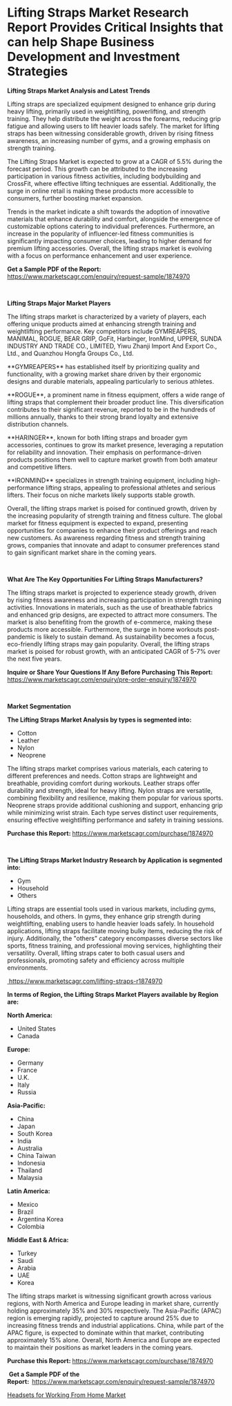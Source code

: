 <p><h1>Lifting Straps Market Research Report Provides Critical Insights that can help Shape Business Development and Investment Strategies</h1></p><p><strong>Lifting Straps Market Analysis and Latest Trends</strong></p>
<p><p>Lifting straps are specialized equipment designed to enhance grip during heavy lifting, primarily used in weightlifting, powerlifting, and strength training. They help distribute the weight across the forearms, reducing grip fatigue and allowing users to lift heavier loads safely. The market for lifting straps has been witnessing considerable growth, driven by rising fitness awareness, an increasing number of gyms, and a growing emphasis on strength training.</p><p>The Lifting Straps Market is expected to grow at a CAGR of 5.5% during the forecast period. This growth can be attributed to the increasing participation in various fitness activities, including bodybuilding and CrossFit, where effective lifting techniques are essential. Additionally, the surge in online retail is making these products more accessible to consumers, further boosting market expansion.</p><p>Trends in the market indicate a shift towards the adoption of innovative materials that enhance durability and comfort, alongside the emergence of customizable options catering to individual preferences. Furthermore, an increase in the popularity of influencer-led fitness communities is significantly impacting consumer choices, leading to higher demand for premium lifting accessories. Overall, the lifting straps market is evolving with a focus on performance enhancement and user experience.</p></p>
<p><strong>Get a Sample PDF of the Report:&nbsp;</strong> <a href="https://www.marketscagr.com/enquiry/request-sample/1874970?utm_campaign=2320&utm_medium=2&utm_source=Github&utm_content=ia&utm_term=07022025&utm_id=lifting-straps">https://www.marketscagr.com/enquiry/request-sample/1874970</a></p>
<p>&nbsp;</p>
<p><strong>Lifting Straps Major Market Players</strong></p>
<p><p>The lifting straps market is characterized by a variety of players, each offering unique products aimed at enhancing strength training and weightlifting performance. Key competitors include GYMREAPERS, MANIMAL, ROGUE, BEAR GRIP, GoFit, Harbinger, IronMind, UPPER, SUNDA INDUSTRY AND TRADE CO., LIMITED, Yiwu Zhanji Import And Export Co., Ltd., and Quanzhou Hongfa Groups Co., Ltd.</p><p>**GYMREAPERS** has established itself by prioritizing quality and functionality, with a growing market share driven by their ergonomic designs and durable materials, appealing particularly to serious athletes.</p><p>**ROGUE**, a prominent name in fitness equipment, offers a wide range of lifting straps that complement their broader product line. This diversification contributes to their significant revenue, reported to be in the hundreds of millions annually, thanks to their strong brand loyalty and extensive distribution channels.</p><p>**HARINGER**, known for both lifting straps and broader gym accessories, continues to grow its market presence, leveraging a reputation for reliability and innovation. Their emphasis on performance-driven products positions them well to capture market growth from both amateur and competitive lifters.</p><p>**IRONMIND** specializes in strength training equipment, including high-performance lifting straps, appealing to professional athletes and serious lifters. Their focus on niche markets likely supports stable growth.</p><p>Overall, the lifting straps market is poised for continued growth, driven by the increasing popularity of strength training and fitness culture. The global market for fitness equipment is expected to expand, presenting opportunities for companies to enhance their product offerings and reach new customers. As awareness regarding fitness and strength training grows, companies that innovate and adapt to consumer preferences stand to gain significant market share in the coming years.</p></p>
<p>&nbsp;</p>
<p><strong>What Are The Key Opportunities For Lifting Straps Manufacturers?</strong></p>
<p><p>The lifting straps market is projected to experience steady growth, driven by rising fitness awareness and increasing participation in strength training activities. Innovations in materials, such as the use of breathable fabrics and enhanced grip designs, are expected to attract more consumers. The market is also benefiting from the growth of e-commerce, making these products more accessible. Furthermore, the surge in home workouts post-pandemic is likely to sustain demand. As sustainability becomes a focus, eco-friendly lifting straps may gain popularity. Overall, the lifting straps market is poised for robust growth, with an anticipated CAGR of 5-7% over the next five years.</p></p>
<p><strong>Inquire or Share Your Questions If Any Before Purchasing This Report:</strong> <a href="https://www.marketscagr.com/enquiry/pre-order-enquiry/1874970?utm_campaign=2320&utm_medium=2&utm_source=Github&utm_content=ia&utm_term=07022025&utm_id=lifting-straps">https://www.marketscagr.com/enquiry/pre-order-enquiry/1874970</a></p>
<p>&nbsp;</p>
<p><strong>Market Segmentation</strong></p>
<p><strong>The Lifting Straps Market Analysis by types is segmented into:</strong></p>
<p><ul><li>Cotton</li><li>Leather</li><li>Nylon</li><li>Neoprene</li></ul></p>
<p><p>The lifting straps market comprises various materials, each catering to different preferences and needs. Cotton straps are lightweight and breathable, providing comfort during workouts. Leather straps offer durability and strength, ideal for heavy lifting. Nylon straps are versatile, combining flexibility and resilience, making them popular for various sports. Neoprene straps provide additional cushioning and support, enhancing grip while minimizing wrist strain. Each type serves distinct user requirements, ensuring effective weightlifting performance and safety in training sessions.</p></p>
<p><strong>Purchase this Report:&nbsp;</strong><a href="https://www.marketscagr.com/purchase/1874970?utm_campaign=2320&utm_medium=2&utm_source=Github&utm_content=ia&utm_term=07022025&utm_id=lifting-straps">https://www.marketscagr.com/purchase/1874970</a></p>
<p>&nbsp;</p>
<p><strong>The Lifting Straps Market Industry Research by Application is segmented into:</strong></p>
<p><ul><li>Gym</li><li>Household</li><li>Others</li></ul></p>
<p><p>Lifting straps are essential tools used in various markets, including gyms, households, and others. In gyms, they enhance grip strength during weightlifting, enabling users to handle heavier loads safely. In household applications, lifting straps facilitate moving bulky items, reducing the risk of injury. Additionally, the "others" category encompasses diverse sectors like sports, fitness training, and professional moving services, highlighting their versatility. Overall, lifting straps cater to both casual users and professionals, promoting safety and efficiency across multiple environments.</p></p>
<p><a href="https://www.marketscagr.com/lifting-straps-r1874970?utm_campaign=2320&utm_medium=2&utm_source=Github&utm_content=ia&utm_term=07022025&utm_id=lifting-straps">&nbsp;https://www.marketscagr.com/lifting-straps-r1874970</a></p>
<p><strong>In terms of Region, the Lifting Straps Market Players available by Region are:</strong></p>
<p>
    <p> <strong> North America: </strong>
        <ul>
            <li>United States</li>
            <li>Canada</li>
        </ul>
        </p> 
    <p> <strong> Europe: </strong>
        <ul>
            <li>Germany</li>
            <li>France</li>
            <li>U.K.</li>
            <li>Italy</li>
            <li>Russia</li>
        </ul>
        </p> 
    <p> <strong> Asia-Pacific: </strong>
        <ul>
            <li>China</li>
            <li>Japan</li>
            <li>South Korea</li>
            <li>India</li>
            <li>Australia</li>
            <li>China Taiwan</li>
            <li>Indonesia</li>
            <li>Thailand</li>
            <li>Malaysia</li>
        </ul>
        </p> 
    <p> <strong> Latin America: </strong>
        <ul>
            <li>Mexico</li>
            <li>Brazil</li>
            <li>Argentina Korea</li>
            <li>Colombia</li>
        </ul>
        </p> 
    <p> <strong> Middle East & Africa: </strong>
        <ul>
            <li>Turkey</li>
            <li>Saudi</li>
            <li>Arabia</li>
            <li>UAE</li>
            <li>Korea</li>
        </ul>
    </p>
    </p>
<p><p>The lifting straps market is witnessing significant growth across various regions, with North America and Europe leading in market share, currently holding approximately 35% and 30% respectively. The Asia-Pacific (APAC) region is emerging rapidly, projected to capture around 25% due to increasing fitness trends and industrial applications. China, while part of the APAC figure, is expected to dominate within that market, contributing approximately 15% alone. Overall, North America and Europe are expected to maintain their positions as market leaders in the coming years.</p></p>
<p><strong>Purchase this Report: </strong><a href="https://www.marketscagr.com/purchase/1874970?utm_campaign=2320&utm_medium=2&utm_source=Github&utm_content=ia&utm_term=07022025&utm_id=lifting-straps">https://www.marketscagr.com/purchase/1874970</a></p>
<p>&nbsp;<strong>Get a Sample PDF of the Report:&nbsp;&nbsp;</strong><a href="https://www.marketscagr.com/enquiry/request-sample/1874970?utm_campaign=2320&utm_medium=2&utm_source=Github&utm_content=ia&utm_term=07022025&utm_id=lifting-straps">https://www.marketscagr.com/enquiry/request-sample/1874970</a></p>
<p><strong></strong></p>
<p><p><a href="https://github.com/dierdrecrichton210/Market-Research-Report-List-1/blob/main/headsets-for-working-from-home-market.md?utm_campaign=2320&utm_medium=2&utm_source=Github&utm_content=ia&utm_term=07022025&utm_id=lifting-straps">Headsets for Working From Home Market</a></p></p>